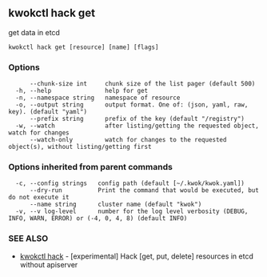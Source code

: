 ## kwokctl hack get

get data in etcd

```
kwokctl hack get [resource] [name] [flags]
```

### Options

```
      --chunk-size int     chunk size of the list pager (default 500)
  -h, --help               help for get
  -n, --namespace string   namespace of resource
  -o, --output string      output format. One of: (json, yaml, raw, key). (default "yaml")
      --prefix string      prefix of the key (default "/registry")
  -w, --watch              after listing/getting the requested object, watch for changes
      --watch-only         watch for changes to the requested object(s), without listing/getting first
```

### Options inherited from parent commands

```
  -c, --config strings   config path (default [~/.kwok/kwok.yaml])
      --dry-run          Print the command that would be executed, but do not execute it
      --name string      cluster name (default "kwok")
  -v, --v log-level      number for the log level verbosity (DEBUG, INFO, WARN, ERROR) or (-4, 0, 4, 8) (default INFO)
```

### SEE ALSO

* [kwokctl hack](kwokctl_hack.md)	 - [experimental] Hack [get, put, delete] resources in etcd without apiserver

